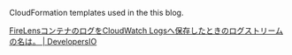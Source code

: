 CloudFormation templates used in the this blog.

[FireLensコンテナのログをCloudWatch Logsへ保存したときのログストリームの名は。 | DevelopersIO](https://dev.classmethod.jp/articles/firelens-logstream-name/)